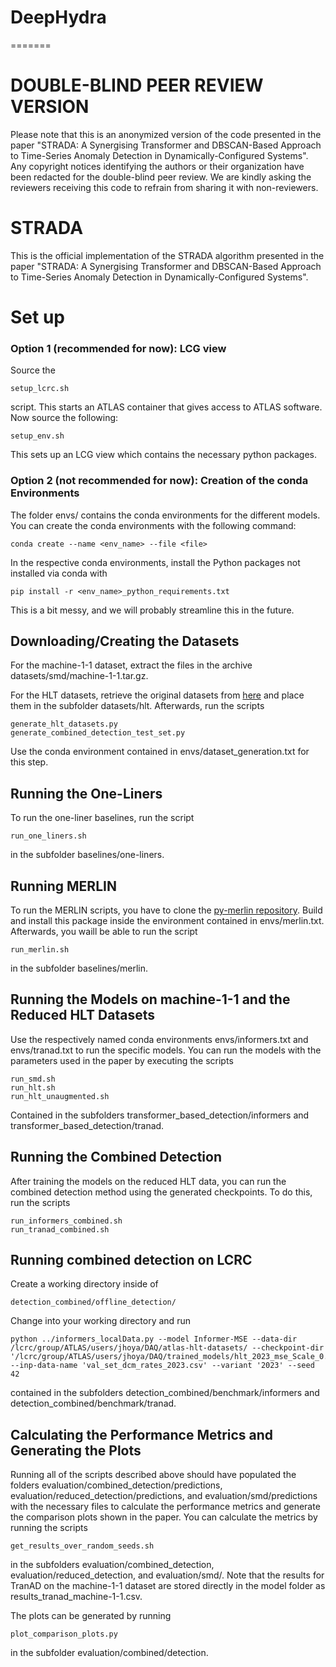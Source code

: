 # DeepHydra
=======

# DOUBLE-BLIND PEER REVIEW VERSION
Please note that this is an anonymized version of the code presented in the paper "STRADA: A Synergising Transformer and DBSCAN-Based Approach to Time-Series Anomaly Detection in Dynamically-Configured Systems".
Any copyright notices identifying the authors or their organization have been redacted for the double-blind peer review.
We are kindly asking the reviewers receiving this code to refrain from sharing it with non-reviewers.

# STRADA
This is the official implementation of the STRADA algorithm presented in the paper "STRADA: A Synergising Transformer and DBSCAN-Based Approach to Time-Series Anomaly Detection in Dynamically-Configured Systems".

# Set up

### Option 1 (recommended for now): LCG view
Source the 
```
setup_lcrc.sh
```
script. This starts an ATLAS container that gives access to ATLAS
software. 
Now source the following:
```
setup_env.sh
```
This sets up an LCG view which contains the necessary
python packages.

### Option 2 (not recommended for now): Creation of the conda Environments
The folder envs/ contains the conda environments for the different models.
You can create the conda environments with the following command:  

```
conda create --name <env_name> --file <file>  
```
In the respective conda environments, install the Python packages not installed via conda with  

```
pip install -r <env_name>_python_requirements.txt  
```
This is a bit messy, and we will probably streamline this in the future.

## Downloading/Creating the Datasets
For the machine-1-1 dataset, extract the files in the archive datasets/smd/machine-1-1.tar.gz.

For the HLT datasets, retrieve the original datasets from [here](https://zenodo.org/record/7908064) and place them in the subfolder datasets/hlt.
Afterwards, run the scripts  

```
generate_hlt_datasets.py  
generate_combined_detection_test_set.py  
```
Use the conda environment contained in envs/dataset_generation.txt for this step.


## Running the One-Liners
To run the one-liner baselines, run the script  

```
run_one_liners.sh  
```
in the subfolder baselines/one-liners.

## Running MERLIN
To run the MERLIN scripts, you have to clone the [py-merlin repository](https://gitlab.com/dlr-dw/py-merlin.git).
Build and install this package inside the environment contained in envs/merlin.txt.
Afterwards, you waill be able to run the script  

```
run_merlin.sh  
```

in the subfolder baselines/merlin.

## Running the Models on machine-1-1 and the Reduced HLT Datasets
Use the respectively named conda environments envs/informers.txt and envs/tranad.txt to run the specific models.
You can run the models with the parameters used in the paper by executing the scripts  

```
run_smd.sh  
run_hlt.sh  
run_hlt_unaugmented.sh  
```

Contained in the subfolders transformer_based_detection/informers and transformer_based_detection/tranad.

## Running the Combined Detection
After training the models on the reduced HLT data, you can run the combined detection method using the generated checkpoints.
To do this, run the scripts  

```
run_informers_combined.sh  
run_tranad_combined.sh  
```

## Running combined detection on LCRC

Create a working directory inside of 
```
detection_combined/offline_detection/
```

Change into your working directory and run

```
python ../informers_localData.py --model Informer-MSE --data-dir
/lcrc/group/ATLAS/users/jhoya/DAQ/atlas-hlt-datasets/ --checkpoint-dir
'/lcrc/group/ATLAS/users/jhoya/DAQ/trained_models/hlt_2023_mse_Scale_0.8_1.0_Scale_APP_0.8_1.0_0.01_0.05_0.05_rel_size_1.0_ratio_0.25_seed_192/'
--inp-data-name 'val_set_dcm_rates_2023.csv' --variant '2023' --seed
42
```

contained in the subfolders detection_combined/benchmark/informers and detection_combined/benchmark/tranad.

## Calculating the Performance Metrics and Generating the Plots
Running all of the scripts described above should have populated the folders evaluation/combined_detection/predictions, evaluation/reduced_detection/predictions, and evaluation/smd/predictions with the necessary files to calculate the performance metrics and generate the comparison plots shown in the paper.
You can calculate the metrics by running the scripts  

```
get_results_over_random_seeds.sh  
```

in the subfolders evaluation/combined_detection, evaluation/reduced_detection, and evaluation/smd/.
Note that the results for TranAD on the machine-1-1 dataset are stored directly in the model folder as results_tranad_machine-1-1.csv.

The plots can be generated by running  

```
plot_comparison_plots.py  
```

in the subfolder evaluation/combined/detection.

